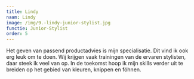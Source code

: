 ```yaml
---
title: Lindy
naam: Lindy
image: /img/9.-lindy-junior-stylist.jpg
functie: Junior-Stylist
order: 5
---
```


Het geven van passend productadvies is mijn specialisatie. Dit vind ik ook erg leuk om te doen. Wij krijgen vaak trainingen van de ervaren stylisten, daar steek ik veel van op. In de toekomst hoop ik mijn skills verder uit te breiden op het gebied van kleuren, knippen en f&ouml;hnen.